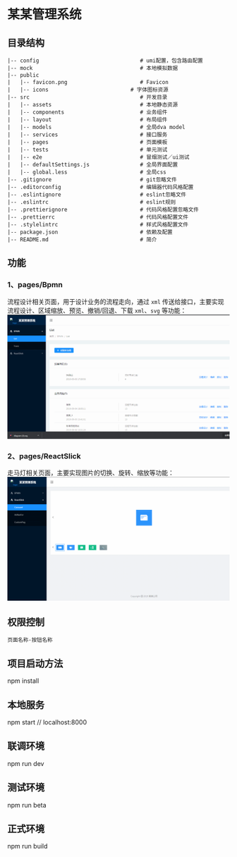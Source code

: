 # 某某管理系统

## 目录结构
```
|-- config                                # umi配置，包含路由配置
|-- mock                                  # 本地模拟数据
|-- public                                
|   |-- favicon.png                       # Favicon
|   |-- icons                          # 字体图标资源
|-- src                                   # 开发目录
|   |-- assets                            # 本地静态资源
|   |-- components                        # 业务组件
|   |-- layout                            # 布局组件
|   |-- models                            # 全局dva model
|   |-- services                          # 接口服务
|   |-- pages                             # 页面模板
|   |-- tests                             # 单元测试
|   |-- e2e                               # 冒烟测试／ui测试
|   |-- defaultSettings.js                # 全局界面配置
|   |-- global.less                       # 全局css
|-- .gitignore                            # git忽略文件
|-- .editorconfig                         # 编辑器代码风格配置
|-- .eslintignore                         # eslint忽略文件
|-- .eslintrc                             # eslint规则
|-- .prettierignore                       # 代码风格配置忽略文件
|-- .prettierrc                           # 代码风格配置文件
|-- .stylelintrc                          # 样式风格配置文件
|-- package.json                          # 依赖及配置
|-- README.md                             # 简介
```

## 功能

### 1、pages/Bpmn

流程设计相关页面，用于设计业务的流程走向，通过 `xml` 传送给接口，主要实现流程设计、区域缩放、预览、撤销/回退、下载 `xml`、`svg` 等功能：
![gif](./src/assets/bpmn.gif)

### 2、pages/ReactSlick

走马灯相关页面，主要实现图片的切换、旋转、缩放等功能：
![gif](./src/assets/reactSlick.gif)

## 权限控制

`页面名称-按钮名称`

## 项目启动方法
npm install

## 本地服务
npm start // localhost:8000

## 联调环境
npm run dev

## 测试环境
npm run beta

## 正式环境
npm run build
